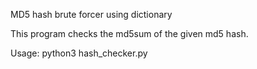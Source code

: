 MD5 hash brute forcer using dictionary

This program checks the md5sum of the given md5 hash.

Usage: python3 hash_checker.py <md5-hash> <wordlist>
